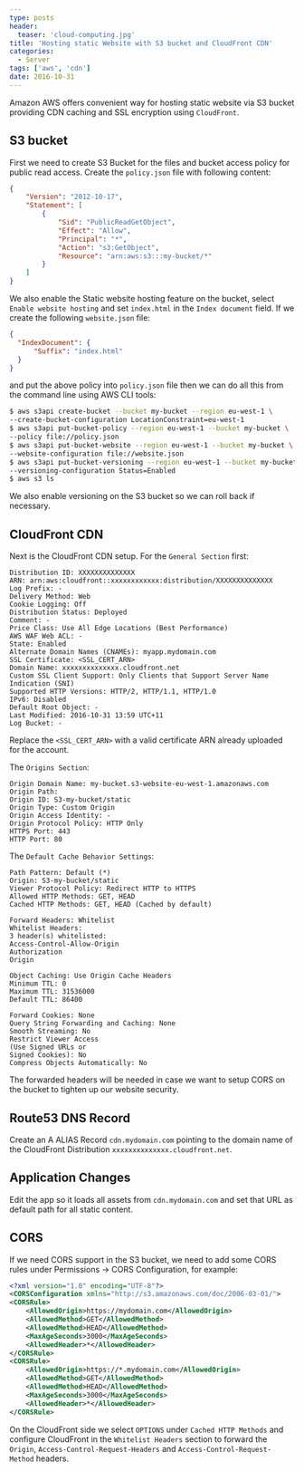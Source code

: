 ```yaml
---
type: posts
header:
  teaser: 'cloud-computing.jpg'
title: 'Hosting static Website with S3 bucket and CloudFront CDN'
categories: 
  - Server
tags: ['aws', 'cdn']
date: 2016-10-31
---
```


Amazon AWS offers convenient way for hosting static website via S3 bucket providing CDN caching and SSL encryption using `CloudFront`.

## S3 bucket

First we need to create S3 Bucket for the files and bucket access policy for public read access. Create the `policy.json` file with following content:


```json
{
    "Version": "2012-10-17",
    "Statement": [
        {
            "Sid": "PublicReadGetObject",
            "Effect": "Allow",
            "Principal": "*",
            "Action": "s3:GetObject",
            "Resource": "arn:aws:s3:::my-bucket/*"
        }
    ]
}
```

We also enable the Static website hosting feature on the bucket, select `Enable website hosting` and set `index.html` in the `Index document` field. If we create the following `website.json` file:

```json
{
  "IndexDocument": {
      "Suffix": "index.html"
  }
}
```

and put the above policy into `policy.json` file then we can do all this from the command line using AWS CLI tools:

```bash
$ aws s3api create-bucket --bucket my-bucket --region eu-west-1 \
--create-bucket-configuration LocationConstraint=eu-west-1
$ aws s3api put-bucket-policy --region eu-west-1 --bucket my-bucket \
--policy file://policy.json
$ aws s3api put-bucket-website --region eu-west-1 --bucket my-bucket \
--website-configuration file://website.json
$ aws s3api put-bucket-versioning --region eu-west-1 --bucket my-bucket \
--versioning-configuration Status=Enabled
$ aws s3 ls
```

We also enable versioning on the S3 bucket so we can roll back if necessary.

## CloudFront CDN

Next is the CloudFront CDN setup. For the `General Section` first:

```
Distribution ID: XXXXXXXXXXXXXX
ARN: arn:aws:cloudfront::xxxxxxxxxxxx:distribution/XXXXXXXXXXXXXX
Log Prefix: -
Delivery Method: Web
Cookie Logging: Off
Distribution Status: Deployed
Comment: -
Price Class: Use All Edge Locations (Best Performance)
AWS WAF Web ACL: -
State: Enabled
Alternate Domain Names (CNAMEs): myapp.mydomain.com
SSL Certificate: <SSL_CERT_ARN>
Domain Name: xxxxxxxxxxxxxx.cloudfront.net
Custom SSL Client Support: Only Clients that Support Server Name Indication (SNI)
Supported HTTP Versions: HTTP/2, HTTP/1.1, HTTP/1.0
IPv6: Disabled
Default Root Object: -
Last Modified: 2016-10-31 13:59 UTC+11
Log Bucket: - 
```

Replace the `<SSL_CERT_ARN>` with a valid certificate ARN already uploaded for the account.

The `Origins Section`:

```
Origin Domain Name: my-bucket.s3-website-eu-west-1.amazonaws.com
Origin Path:
Origin ID: S3-my-bucket/static
Origin Type: Custom Origin
Origin Access Identity: -
Origin Protocol Policy: HTTP Only
HTTPS Port: 443
HTTP Port: 80
```

The `Default Cache Behavior Settings`:

```
Path Pattern: Default (*)
Origin: S3-my-bucket/static   
Viewer Protocol Policy: Redirect HTTP to HTTPS
Allowed HTTP Methods: GET, HEAD   
Cached HTTP Methods: GET, HEAD (Cached by default)

Forward Headers: Whitelist
Whitelist Headers:
3 header(s) whitelisted:
Access-Control-Allow-Origin
Authorization
Origin
 
Object Caching: Use Origin Cache Headers
Minimum TTL: 0   
Maximum TTL: 31536000       
Default TTL: 86400
 
Forward Cookies: None
Query String Forwarding and Caching: None
Smooth Streaming: No
Restrict Viewer Access
(Use Signed URLs or
Signed Cookies): No
Compress Objects Automatically: No
```

The forwarded headers will be needed in case we want to setup CORS on the bucket to tighten up our website security.

## Route53 DNS Record

Create an A ALIAS Record `cdn.mydomain.com` pointing to the domain name of the CloudFront Distribution `xxxxxxxxxxxxxx.cloudfront.net`.

## Application Changes

Edit the app so it loads all assets from `cdn.mydomain.com` and set that URL as default path for all static content.

## CORS

If we need CORS support in the S3 bucket, we need to add some CORS rules under Permissions -> CORS Configuration, for example:

```xml
<?xml version="1.0" encoding="UTF-8"?>
<CORSConfiguration xmlns="http://s3.amazonaws.com/doc/2006-03-01/">
<CORSRule>
    <AllowedOrigin>https://mydomain.com</AllowedOrigin>
    <AllowedMethod>GET</AllowedMethod>
    <AllowedMethod>HEAD</AllowedMethod>
    <MaxAgeSeconds>3000</MaxAgeSeconds>
    <AllowedHeader>*</AllowedHeader>
</CORSRule>
<CORSRule>
    <AllowedOrigin>https://*.mydomain.com</AllowedOrigin>
    <AllowedMethod>GET</AllowedMethod>
    <AllowedMethod>HEAD</AllowedMethod>
    <MaxAgeSeconds>3000</MaxAgeSeconds>
    <AllowedHeader>*</AllowedHeader>
</CORSRule>
```

On the CloudFront side we select `OPTIONS` under `Cached HTTP Methods` and configure CloudFront in the `Whitelist Headers` section to forward the `Origin`, `Access-Control-Request-Headers` and `Access-Control-Request-Method` headers.